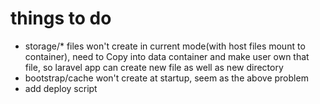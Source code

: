 # things to do
* storage/* files won't create in current mode(with host files mount to container), need to Copy into data container and make user own that file, so laravel app can create new file as well as new directory
* bootstrap/cache won't create at startup, seem as the above problem
* add deploy script
